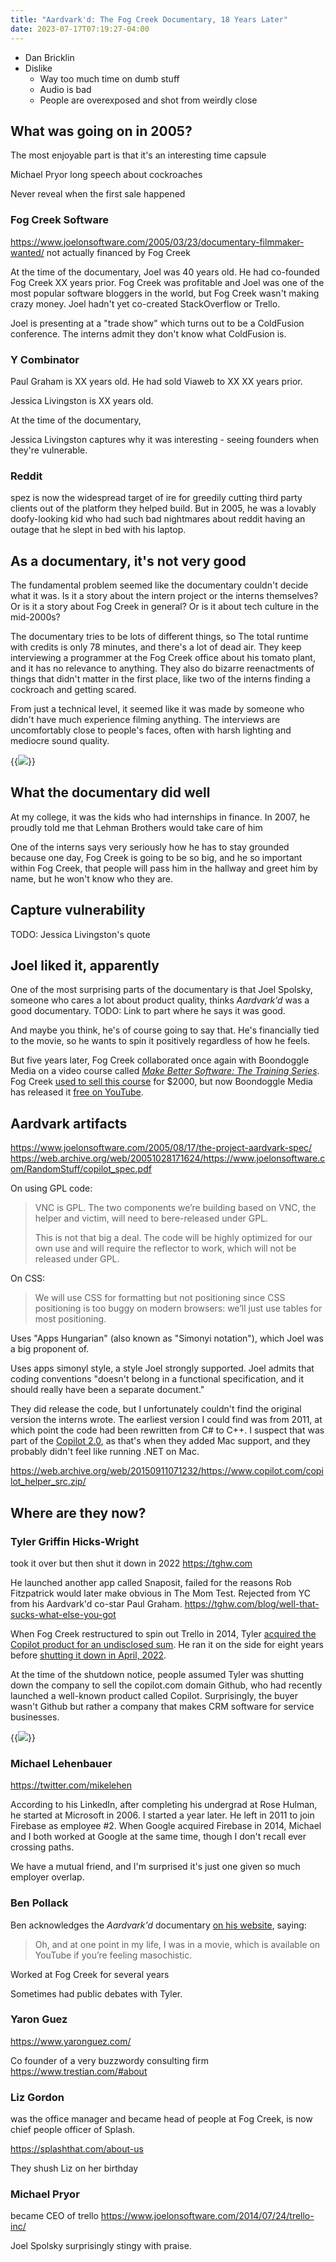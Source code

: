 ```yaml
---
title: "Aardvark'd: The Fog Creek Documentary, 18 Years Later"
date: 2023-07-17T07:19:27-04:00
---
```


- Dan Bricklin
- Dislike
  - Way too much time on dumb stuff
  - Audio is bad
  - People are overexposed and shot from weirdly close

## What was going on in 2005?

The most enjoyable part is that it's an interesting time capsule

Michael Pryor long speech about cockroaches

Never reveal when the first sale happened

### Fog Creek Software

https://www.joelonsoftware.com/2005/03/23/documentary-filmmaker-wanted/
not actually financed by Fog Creek

At the time of the documentary, Joel was 40 years old. He had co-founded Fog Creek XX years prior. Fog Creek was profitable and Joel was one of the most popular software bloggers in the world, but Fog Creek wasn't making crazy money. Joel hadn't yet co-created StackOverflow or Trello.

Joel is presenting at a "trade show" which turns out to be a ColdFusion conference. The interns admit they don't know what ColdFusion is.

### Y Combinator

Paul Graham is XX years old. He had sold Viaweb to XX XX years prior.

Jessica Livingston is XX years old.

At the time of the documentary,

Jessica Livingston captures why it was interesting - seeing founders when they're vulnerable.

### Reddit

spez is now the widespread target of ire for greedily cutting third party clients out of the platform they helped build. But in 2005, he was a lovably doofy-looking kid who had such bad nightmares about reddit having an outage that he slept in bed with his laptop.

## As a documentary, it's not very good

The fundamental problem seemed like the documentary couldn't decide what it was. Is it a story about the intern project or the interns themselves? Or is it a story about Fog Creek in general? Or is it about tech culture in the mid-2000s?

The documentary tries to be lots of different things, so The total runtime with credits is only 78 minutes, and there's a lot of dead air. They keep interviewing a programmer at the Fog Creek office about his tomato plant, and it has no relevance to anything. They also do bizarre reenactments of things that didn't matter in the first place, like two of the interns finding a cockroach and getting scared.

From just a technical level, it seemed like it was made by someone who didn't have much experience filming anything. The interviews are uncomfortably close to people's faces, often with harsh lighting and mediocre sound quality.

{{<img src="joel-lighting.webp" caption="I don't think Joel Spolsky is this luminsecent in real life">}}

## What the documentary did well

At my college, it was the kids who had internships in finance. In 2007, he proudly told me that Lehman Brothers would take care of him

One of the interns says very seriously how he has to stay grounded because one day, Fog Creek is going to be so big, and he so important within Fog Creek, that people will pass him in the hallway and greet him by name, but he won't know who they are.

## Capture vulnerability

TODO: Jessica Livingston's quote

## Joel liked it, apparently

One of the most surprising parts of the documentary is that Joel Spolsky, someone who cares a lot about product quality, thinks _Aardvark'd_ was a good documentary. TODO: Link to part where he says it was good.

And maybe you think, he's of course going to say that. He's financially tied to the movie, so he wants to spin it positively regardless of how he feels.

But five years later, Fog Creek collaborated once again with Boondoggle Media on a video course called [_Make Better Software: The Training Series_](https://boondogglemedia.com/project/make-better-software/). Fog Creek [used to sell this course](https://web.archive.org/web/20110711014829/http://training.fogcreek.com/order.html) for $2000, but now Boondoggle Media has released it [free on YouTube](https://www.youtube.com/playlist?list=PLcIkt5s7w8D0ywp0CBmNFWRTFZic3pWNn).

## Aardvark artifacts

https://www.joelonsoftware.com/2005/08/17/the-project-aardvark-spec/
https://web.archive.org/web/20051028171624/https://www.joelonsoftware.com/RandomStuff/copilot_spec.pdf

On using GPL code:

> VNC is GPL. The two components we’re building based on VNC, the helper and victim, will need to bere-released under GPL.
>
> This is not that big a deal. The code will be highly optimized for our own use and will require the reflector to work, which will not be released under GPL.

On CSS:

> We will use CSS for formatting but not positioning since CSS positioning is too buggy on modern browsers: we’ll just use tables for most positioning.

Uses "Apps Hungarian" (also known as "Simonyi notation"), which Joel was a big proponent of.

Uses apps simonyl style, a style Joel strongly supported. Joel admits that coding conventions "doesn't belong in a functional specification, and it should really have been a separate document."

They did release the code, but I unfortunately couldn't find the original version the interns wrote. The earliest version I could find was from 2011, at which point the code had been rewritten from C# to C++. I suspect that was part of the [Copilot 2.0](https://www.joelonsoftware.com/2007/01/26/copilot-20-ships/), as that's when they added Mac support, and they probably didn't feel like running .NET on Mac.

https://web.archive.org/web/20150911071232/https://www.copilot.com/copilot_helper_src.zip/

## Where are they now?

### Tyler Griffin Hicks-Wright

took it over but then shut it down in 2022
https://tghw.com

He launched another app called Snaposit, failed for the reasons Rob Fitzpatrick would later make obvious in The Mom Test. Rejected from YC from his Aardvark'd co-star Paul Graham.
https://tghw.com/blog/well-that-sucks-what-else-you-got

When Fog Creek restructured to spin out Trello in 2014, Tyler [acquired the Copilot product for an undisclosed sum](https://tghw.com/blog/copilot-coming-full-circle). He ran it on the side for eight years before [shutting it down in April, 2022](https://news.ycombinator.com/item?id=31192812).

At the time of the shutdown notice, people assumed Tyler was shutting down the company to sell the copilot.com domain Github, who had recently launched a well-known product called Copilot. Surprisingly, the buyer wasn't Github but rather a company that makes CRM software for service businesses.

{{<img src="new-copilot.png" caption="The new owner of the copilot.com domain is a company that makes CRM software for service businesses." max-width="600px">}}

### Michael Lehenbauer

https://twitter.com/mikelehen

According to his LinkedIn, after completing his undergrad at Rose Hulman, he started at Microsoft in 2006. I started a year later. He left in 2011 to join Firebase as employee #2. When Google acquired Firebase in 2014, Michael and I both worked at Google at the same time, though I don't recall ever crossing paths.

We have a mutual friend, and I'm surprised it's just one given so much employer overlap.

### Ben Pollack

Ben acknowledges the _Aardvark'd_ documentary [on his website](https://www.bitquabit.com/meta/about/), saying:

> Oh, and at one point in my life, I was in a movie, which is available on YouTube if you’re feeling masochistic.

Worked at Fog Creek for several years

Sometimes had public debates with Tyler.

### Yaron Guez

https://www.yaronguez.com/

Co founder of a very buzzwordy consulting firm
https://www.trestian.com/#about

### Liz Gordon

was the office manager and became head of people at Fog Creek, is now chief people officer of Splash.

https://splashthat.com/about-us

They shush Liz on her birthday

### Michael Pryor

became CEO of trello
https://www.joelonsoftware.com/2014/07/24/trello-inc/

Joel Spolsky surprisingly stingy with praise.
